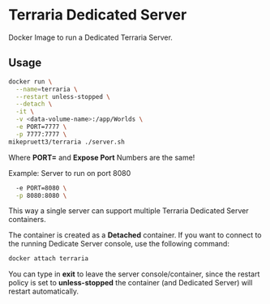 # Terraria Dedicated Server

Docker Image to run a Dedicated Terraria Server.

## Usage

```bash
docker run \
  --name=terraria \
  --restart unless-stopped \
  --detach \
  -it \
  -v <data-volume-name>:/app/Worlds \
  -e PORT=7777 \
  -p 7777:7777 \
mikepruett3/terraria ./server.sh
```
Where **PORT=** and **Expose Port** Numbers are the same!

Example: Server to run on port 8080

```bash
  -e PORT=8080 \
  -p 8080:8080 \
```

This way a single server can support multiple Terraria Dedicated Server containers.

The container is created as a **Detached** container. If you want to connect to the running Dedicate Server console, use the following command:

```bash
docker attach terraria
```

You can type in **exit** to leave the server console/container, since the restart policy is set to **unless-stopped** the container (and Dedicated Server) will restart automatically.
